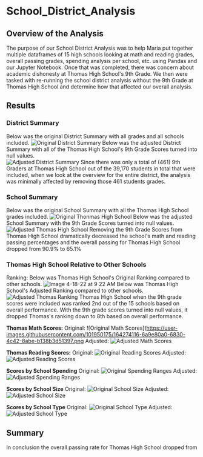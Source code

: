 # School_District_Analysis
## Overview of the Analysis
The purpose of our School District Analysis was to help Maria put together multiple dataframes of 15 high schools looking at math and reading grades, overall passing grades, spending analysis per school, etc. using Pandas and our Jupyter Notebook. Once that was completed, there was concern about academic dishonesty at Thomas High School's 9th Grade. We then were tasked with re-running the school district analysis without the 9th Grade at Thomas High School and determine how that affected our overall analysis.
## Results
### District Summary
Below was the original District Summary with all grades and all schools included.
![Original District Summary](https://user-images.githubusercontent.com/101950175/163832746-ec1d9a14-7c7f-4471-87b3-19cfc38fb72b.png)
Below was the adjusted District Summary with all of the Thomas High School's 9th Grade Scores turned into null values.  
![Adjusted District Summary](https://user-images.githubusercontent.com/101950175/163832759-23da95fe-1427-4f9d-98da-125372b0e547.png)
Since there was only a total of (461) 9th Graders at Thomas High School out of the 39,170 students in total that were included, when we look at the overview for the entire district, the analysis was minimally affected by removing those 461 students grades.  
### School Summary
Below was the original School Summary with all the Thomas High School grades included.
![Original Thonmas High School](https://user-images.githubusercontent.com/101950175/163838851-c9c3f28e-8359-45db-937b-7009bb280d69.png)
Below was the adjusted School Summary with the 9th Grade Scores turned into null values.
![Adjusted Thomas High School](https://user-images.githubusercontent.com/101950175/163837528-35d2ebd7-2884-4956-b8e8-15eac52f45d2.png)
Removing the 9th Grade Scores from Thomas High School dramatically decreased the school's math and reading passing percentages and the overall passing for Thomas High School dropped from 90.9% to 65.1%
### Thomas High School Relative to Other Schools
Ranking:
Below was Thomas High School's Original Ranking compared to other schools.
![Image 4-18-22 at 9 22 AM](https://user-images.githubusercontent.com/101950175/163840701-256fb147-e267-4cb9-9da9-06fcbebbb51f.png)
Below was Thomas High School's Adjusted Ranking compared to other schools.
![Adjusted Thomas Ranking](https://user-images.githubusercontent.com/101950175/163840337-639a13c9-19e8-48a2-8afa-915349e46c87.png)
Thomas High School when the 9th grade scores were included was ranked 2nd out of the 15 schools based on overall performance. With the 9th grade scores turned into null values, it dropped Thomas's ranking down to 8th based on overall performance.


**Thomas Math Scores:**
Original:
![Original Math Scores](https://user-images.githubusercontent.com/101950175/164274116-6a9e80a0-6830-4c42-8abe-b138b3d51397.png
Adjusted:
![Adjusted Math Scores](https://user-images.githubusercontent.com/101950175/164274170-b26b968a-335b-46a4-b0f5-9dc29d55aa25.png)

**Thomas Reading Scores:**
Original:
![Original Reading Scores](https://user-images.githubusercontent.com/101950175/164274394-88397b46-2dc9-4a20-b854-2ae6be2ec825.png)
Adjusted:
![Adjusted Reading Scores](https://user-images.githubusercontent.com/101950175/164274445-44433941-a60e-4148-94c4-7ab382bee958.png)


**Scores by School Spending**
Original:
![Original Spending Ranges](https://user-images.githubusercontent.com/101950175/164274549-edfae795-a0d1-488e-83cf-b9c99de7eebc.png)
Adjusted:
![Adjusted Spending Ranges](https://user-images.githubusercontent.com/101950175/164274585-fbe4d2d2-7a33-4f1f-a735-292f21be984f.png)


**Scores by School Size**
Original:
![Original School Size](https://user-images.githubusercontent.com/101950175/164274641-ffd3ff27-65da-4582-b399-195dadaf5269.png)
Adjusted:
![Adjusted School Size](https://user-images.githubusercontent.com/101950175/164274728-0b8d17af-2b6c-40bf-8ace-989530abc2e5.png)


**Scores by School Type**
Original:
![Original School Type](https://user-images.githubusercontent.com/101950175/164274782-56c02aff-6cce-42a6-831a-52028cbfafd8.png)
Adjusted:
![Adjusted School Type](https://user-images.githubusercontent.com/101950175/164274814-68066383-5be6-4e2c-9d0e-7db58b74a0c4.png)




## Summary
In conclusion the overall passing rate for Thomas High School dropped from 
